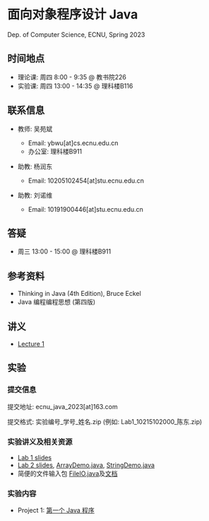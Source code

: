 # 面向对象程序设计 Java

Dep. of Computer Science, ECNU, Spring 2023

## 时间地点

* 理论课: 周四 8:00 - 9:35 @ 教书院226
* 实验课: 周四 13:00 - 14:35 @ 理科楼B116

## 联系信息

* 教师: 吴苑斌
  * Email: ybwu\[at\]cs.ecnu.edu.cn
  * 办公室: 理科楼B911

* 助教: 杨润东
  * Email: 10205102454\[at\]stu.ecnu.edu.cn

* 助教: 刘诺维
  * Email: 10191900446\[at\]stu.ecnu.edu.cn

## 答疑

* 周三 13:00 - 15:00 @ 理科楼B911 

## 参考资料

* Thinking in Java (4th Edition), Bruce Eckel
* Java 编程编程思想 (第四版)

## 讲义

* [Lecture 1](slides/lecture1.pdf)

## 实验

### 提交信息

提交地址: ecnu_java_2023\[at\]163.com 

提交格式: 实验编号_学号_姓名.zip (例如: Lab1_10215102000_陈东.zip)

### 实验讲义及相关资源

- [Lab 1 slides](slides/Lab1.pdf)
- [Lab 2 slides](slides/Lab2.pdf), [ArrayDemo.java](ref_source/ArrayDemo.java), [StringDemo.java](ref_source/StringDemo.java)
- 简便的文件输入包 [FileIO.java](ref_source/FileIO/FileIO.java)及[文档](ref_source/FileIO/doc/index.html)

### 实验内容

* Project 1: [第一个 Java 程序](projects/first_java/docs/first_java.html)
<!--
* Project 2: [基本类型与控制流](projects/primitive_ctlflow/docs/primitive_ctlflow.html), [补充实验](projects/familiar_with_toolkits/docs/familiar_with_toolkits.html)
* Project 3: [使用 Java 包](projects/use_data_types/docs/use_data_types.html)
* Project 4: [创建 Java 类](projects/build_data_types/docs/build_data_types.html)
* Project 5: [继承与组合](projects/inheritance/docs/inheritance.html)
* Project 6: [接口](projects/interface/docs/interface.html) (资源： [链表](ref_source/tutorial_LinkedList.pdf), [MyList.java](ref_source/MyList.java))
* Project 7: [容器与I/O](projects/container_io/docs/container_io.html)
-->
